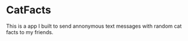# CatFacts
This is a app I built to send annonymous text messages with random cat facts to my friends.

